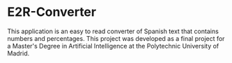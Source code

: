# E2R-Converter
This application is an easy to read converter of Spanish text that contains numbers and percentages. This project was developed as a final project for a Master's Degree in Artificial Intelligence at the Polytechnic University of Madrid.
